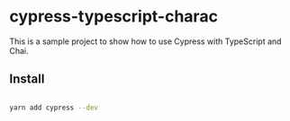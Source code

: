 # cypress-typescript-charac

This is a sample project to show how to use Cypress with TypeScript and Chai.

## Install

```bash

yarn add cypress --dev

```


